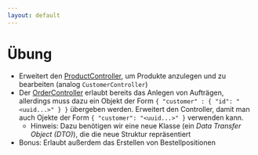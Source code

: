 ```yaml
---
layout: default
---
```


# Übung <SubHeading text="Anlegen von Produkten und Bestellungen"/>

<div class="grid grid-cols-12 gap-6">
<div class="col-span-12">

- Erweitert den [ProductController](https://github.com/volkmann-design-code/IU-DSPWA1022-Programmierung-von-Web-Anwendungen/blob/main/packages/dspwa1022/src/main/java/org/iu/dspwa1022/store/controllers/ProductController.java), um Produkte anzulegen und zu bearbeiten (analog `CustomerController`)
- Der [OrderController](https://github.com/volkmann-design-code/IU-DSPWA1022-Programmierung-von-Web-Anwendungen/blob/main/packages/dspwa1022/src/main/java/org/iu/dspwa1022/store/controllers/OrderController.java) erlaubt bereits das Anlegen von Aufträgen, allerdings muss dazu ein Objekt der Form `{ "customer" : { "id": "<uuid...>" } }` übergeben werden. Erweitert den Controller, damit man auch Ojekte der Form `{ "customer": "<uuid...>" }` verwenden kann.
  - Hinweis: Dazu benötigen wir eine neue Klasse (ein _Data Transfer Object (DTO)_), die die neue Struktur repräsentiert
- Bonus: Erlaubt außerdem das Erstellen von Bestellpositionen

</div>
</div>

<PageNumber/>
